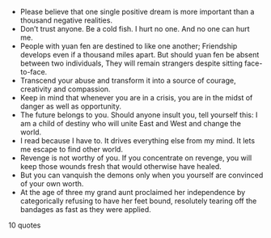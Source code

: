  - Please believe that one single positive dream is more important than a thousand negative realities.
 - Don’t trust anyone. Be a cold fish. I hurt no one. And no one can hurt me.
 - People with yuan fen are destined to like one another; Friendship develops even if a thousand miles apart. But should yuan fen be absent between two individuals, They will remain strangers despite sitting face-to-face.
 - Transcend your abuse and transform it into a source of courage, creativity and compassion.
 - Keep in mind that whenever you are in a crisis, you are in the midst of danger as well as opportunity.
 - The future belongs to you. Should anyone insult you, tell yourself this: I am a child of destiny who will unite East and West and change the world.
 - I read because I have to. It drives everything else from my mind. It lets me escape to find other world.
 - Revenge is not worthy of you. If you concentrate on revenge, you will keep those wounds fresh that would otherwise have healed.
 - But you can vanquish the demons only when you yourself are convinced of your own worth.
 - At the age of three my grand aunt proclaimed her independence by categorically refusing to have her feet bound, resolutely tearing off the bandages as fast as they were applied.

10 quotes